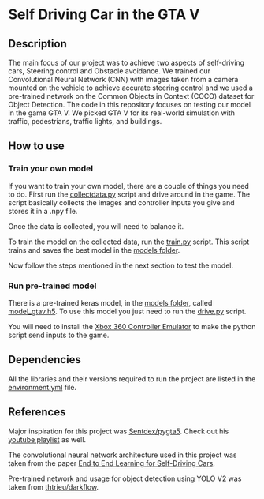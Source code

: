 # Self Driving Car in the GTA V #

## Description ##

The main focus of our project was to achieve two aspects of self-driving cars, Steering control and Obstacle avoidance. We trained our Convolutional Neural Network (CNN) with images taken from a camera mounted on the vehicle to achieve accurate steering control and we used a pre-trained network on the Common Objects in Context (COCO) dataset for Object Detection. The code in this repository focuses on testing our model in the game GTA V. We picked GTA V for its real-world simulation with traffic, pedestrians, traffic lights, and buildings.

## How to use ##

### Train your own model ###

If you want to train your own model, there are a couple of things you need to do. First run the [collectdata.py](https://github.com/AnkithGujar/Self-Driving-Car-in-GTA-V/blob/master/collectdata.py) script and drive around in the game. The script basically collects the images and controller inputs you give and stores it in a .npy file. 

Once the data is collected, you will need to balance it. 

To train the model on the collected data, run the [train.py](https://github.com/AnkithGujar/Self-Driving-Car-in-GTA-V/blob/master/train.py) script. This script trains and saves the best model in the [models folder](https://github.com/AnkithGujar/Self-Driving-Car-in-GTA-V/tree/master/models). 

Now follow the steps mentioned in the next section to test the model.

### Run pre-trained model ###

There is a pre-trained keras model, in the [models folder](https://github.com/AnkithGujar/Self-Driving-Car-in-GTA-V/tree/master/models), called [model_gtav.h5](https://github.com/AnkithGujar/Self-Driving-Car-in-GTA-V/blob/master/models/model_gtav.h5). To use this model you just need to run the [drive.py](https://github.com/AnkithGujar/Self-Driving-Car-in-GTA-V/blob/master/drive.py) script.

You will need to install the [Xbox 360 Controller Emulator](https://www.x360ce.com/) to make the python script send inputs to the game.

## Dependencies ##

All the libraries and their versions required to run the project are listed in the [environment.yml](https://github.com/AnkithGujar/Self-Driving-Car-in-GTA-V/blob/master/environment.yml) file.

## References ##

Major inspiration for this project was [Sentdex/pygta5](https://github.com/Sentdex/pygta5). Check out his [youtube playlist](https://www.youtube.com/playlist?list=PLQVvvaa0QuDeETZEOy4VdocT7TOjfSA8a) as well.

The convolutional neural network architecture used in this project was taken from the paper [End to End Learning for Self-Driving Cars](https://arxiv.org/abs/1604.07316).

Pre-trained network and usage for object detection using YOLO V2 was taken from [thtrieu/darkflow](https://github.com/thtrieu/darkflow).